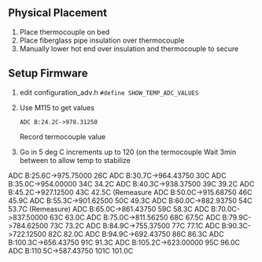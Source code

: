

## Physical Placement

1. Place thermocouple on bed
2. Place fiberglass pipe insulation over thermocouple
3. Manually lower hot end over insulation and thermocouple to secure

## Setup Firmware
1. edit configuration_adv.h
    `#define SHOW_TEMP_ADC_VALUES`
2. Use M115 to get values
    ```
    ADC B:24.2C->978.31250
    ```
    Record termocouple value
    
3. Go in 5 deg C increments up to 120 (on the termocouple
   Wait 3min between to allow temp to stabilize

ADC B:25.6C->975.75000 26C
ADC B:30.7C->964.43750 30C
ADC B:35.0C->954.00000 34C 34.2C
ADC B:40.3C->938.37500 39C 39.2C
ADC B:45.2C->927.12500 43C 42.5C (Remeasure
ADC B:50.0C->915.68750 46C 45.9C
ADC B:55.3C->901.62500 50C 49.3C
ADC B:60.0C->882.93750 54C 53.7C (Remeasure)
ADC B:65.0C->861.43750 59C 58.3C
ADC B:70.0C->837.50000 63C 63.0C
ADC B:75.0C->811.56250 68C 67.5C
ADC B:79.9C->784.62500 73C 73.2C
ADC B:84.9C->755.37500 77C 77.1C
ADC B:90.3C->722.12500 82C 82.0C
ADC B:94.9C->692.43750 86C 86.3C
ADC B:100.3C->656.43750 91C 91.3C
ADC B:105.2C->623.00000 95C 96.0C
ADC B:110.5C->587.43750 101C 101.0C



<!--stackedit_data:
eyJoaXN0b3J5IjpbLTgxMjc0NzgzMCwxMjM5MjY5NTE4LC02OT
QyODU0NjAsODE3OTYyNDI3LDE5NTE5ODAwNDMsMjUxNTcwNDcw
LC00NTkxMDMyMDUsODMwNjg2MDAwLC0yMTMwODQ0MTA0LDExMT
kxNjg1NzQsMTY1MjIxMzI0Nyw3ODY5MjYzODEsMTMyNTcwNjQ3
OCwtMjAyODQyMDE2OCwxNzc5NzU2NTY5LC0xNDExMzczMzM0LD
EzMTczNzUwMzYsLTExMjM1OTk0MzAsLTE2NjgyMTUwLC0xMzMz
MTE2Mjc1XX0=
-->